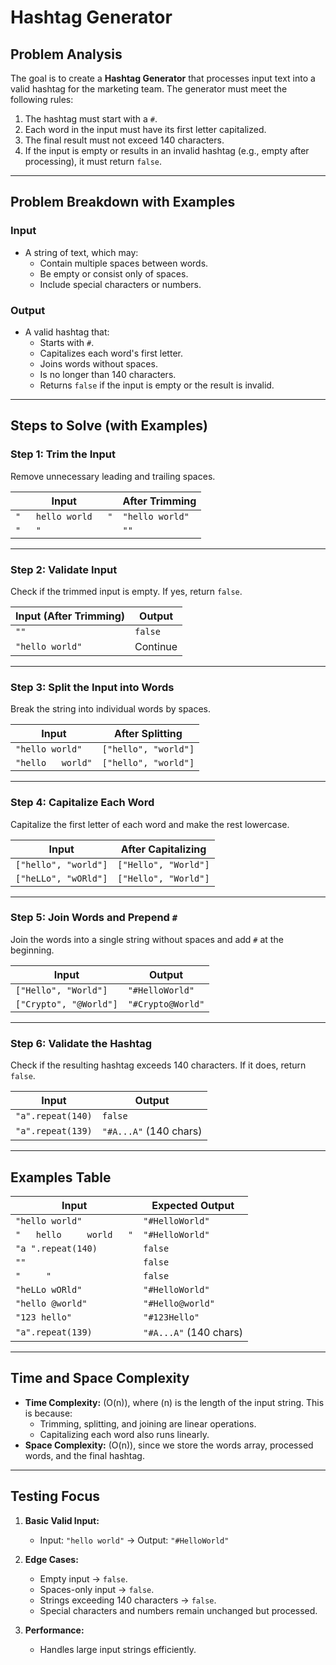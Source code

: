 # Hashtag Generator

## Problem Analysis

The goal is to create a **Hashtag Generator** that processes input text into a valid hashtag for the marketing team. The generator must meet the following rules:
1. The hashtag must start with a `#`.
2. Each word in the input must have its first letter capitalized.
3. The final result must not exceed 140 characters.
4. If the input is empty or results in an invalid hashtag (e.g., empty after processing), it must return `false`.

---

## Problem Breakdown with Examples

### **Input**

- A string of text, which may:
  - Contain multiple spaces between words.
  - Be empty or consist only of spaces.
  - Include special characters or numbers.

### **Output**

- A valid hashtag that:
  - Starts with `#`.
  - Capitalizes each word's first letter.
  - Joins words without spaces.
  - Is no longer than 140 characters.
  - Returns `false` if the input is empty or the result is invalid.

---

## Steps to Solve (with Examples)

### **Step 1: Trim the Input**
Remove unnecessary leading and trailing spaces.

| Input                 | After Trimming  |
|-----------------------|-----------------|
| `"   hello world   "` | `"hello world"` |
| `"   "`               | `""`            |

---

### **Step 2: Validate Input**
Check if the trimmed input is empty. If yes, return `false`.

| Input (After Trimming) | Output |
|------------------------|--------|
| `""`                  | `false`|
| `"hello world"`       | Continue|

---

### **Step 3: Split the Input into Words**
Break the string into individual words by spaces.

| Input           | After Splitting       |
|-----------------|-----------------------|
| `"hello world"` | `["hello", "world"]`  |
| `"hello   world"` | `["hello", "world"]` |

---

### **Step 4: Capitalize Each Word**
Capitalize the first letter of each word and make the rest lowercase.

| Input               | After Capitalizing  |
|---------------------|----------------------|
| `["hello", "world"]` | `["Hello", "World"]`|
| `["heLLo", "wORld"]` | `["Hello", "World"]`|

---

### **Step 5: Join Words and Prepend `#`**
Join the words into a single string without spaces and add `#` at the beginning.

| Input                | Output            |
|----------------------|-------------------|
| `["Hello", "World"]` | `"#HelloWorld"`   |
| `["Crypto", "@World"]` | `"#Crypto@World"`|

---

### **Step 6: Validate the Hashtag**
Check if the resulting hashtag exceeds 140 characters. If it does, return `false`.

| Input                  | Output   |
|------------------------|----------|
| `"a".repeat(140)`      | `false`  |
| `"a".repeat(139)`      | `"#A...A"` (140 chars)|

---

## Examples Table

| Input                               | Expected Output       |
|-------------------------------------|-----------------------|
| `"hello world"`                     | `"#HelloWorld"`       |
| `"   hello     world   "`           | `"#HelloWorld"`       |
| `"a ".repeat(140)`                  | `false`               |
| `""`                                | `false`               |
| `"     "`                           | `false`               |
| `"heLLo wORld"`                     | `"#HelloWorld"`       |
| `"hello @world"`                    | `"#Hello@world"`      |
| `"123 hello"`                       | `"#123Hello"`         |
| `"a".repeat(139)`                   | `"#A...A"` (140 chars)|

---

## Time and Space Complexity

- **Time Complexity:** \(O(n)\), where \(n\) is the length of the input string. This is because:
  - Trimming, splitting, and joining are linear operations.
  - Capitalizing each word also runs linearly.
- **Space Complexity:** \(O(n)\), since we store the words array, processed words, and the final hashtag.

---

## Testing Focus

1. **Basic Valid Input:**
   - Input: `"hello world"` → Output: `"#HelloWorld"`

2. **Edge Cases:**
   - Empty input → `false`.
   - Spaces-only input → `false`.
   - Strings exceeding 140 characters → `false`.
   - Special characters and numbers remain unchanged but processed.

3. **Performance:**
   - Handles large input strings efficiently.

